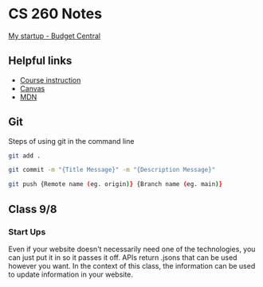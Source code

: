 # CS 260 Notes

[My startup - Budget Central]()

## Helpful links

- [Course instruction](https://github.com/webprogramming260)
- [Canvas](https://byu.instructure.com)
- [MDN](https://developer.mozilla.org)

## Git
Steps of using git in the command line
```bash
git add .
```
```bash
git commit -m "{Title Message}" -m "{Description Message}"
```
```bash
git push {Remote name (eg. origin)} {Branch name (eg. main)}
```

## Class 9/8

### Start Ups
Even if your website doesn't necessarily need one of the technologies, you can just put it in so it passes it off.
APIs return .jsons that can be used however you want. In the context of this class, the information can be used to update information in your website.
